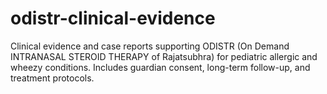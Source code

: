 # odistr-clinical-evidence
Clinical evidence and case reports supporting ODISTR (On Demand INTRANASAL STEROID THERAPY of Rajatsubhra) for pediatric allergic and wheezy conditions. Includes guardian consent, long-term follow-up, and treatment protocols.
